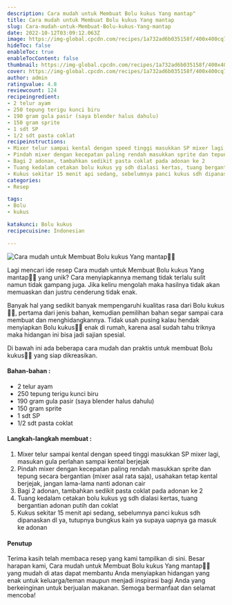 ```yaml
---
description: Cara mudah untuk Membuat Bolu kukus Yang mantap"
title: Cara mudah untuk Membuat Bolu kukus Yang mantap
slug: Cara-mudah-untuk-Membuat-Bolu-kukus-Yang-mantap
date: 2022-10-12T03:09:12.063Z
image: https://img-global.cpcdn.com/recipes/1a732ad6b035158f/400x400cq70/photo.jpg
hideToc: false
enableToc: true
enableTocContent: false
thumbnail: https://img-global.cpcdn.com/recipes/1a732ad6b035158f/400x400cq70/photo.jpg
cover: https://img-global.cpcdn.com/recipes/1a732ad6b035158f/400x400cq70/photo.jpg
author: admin
ratingvalue: 4.8
reviewcount: 124
recipeingredient:
- 2 telur ayam
- 250 tepung terigu kunci biru
- 190 gram gula pasir (saya blender halus dahulu)
- 150 gram sprite
- 1 sdt SP
- 1/2 sdt pasta coklat
recipeinstructions:
- Mixer telur sampai kental dengan speed tinggi masukkan SP mixer lagi, masukan gula perlahan sampai kental berjejak
- Pindah mixer dengan kecepatan paling rendah masukkan sprite dan tepung secara bergantian (mixer asal rata saja), usahakan tetap kental berjejak, jangan lama-lama nanti adonan cair
- Bagi 2 adonan, tambahkan sedikit pasta coklat pada adonan ke 2
- Tuang kedalam cetakan bolu kukus yg sdh dialasi kertas, tuang bergantian adonan putih dan coklat
- Kukus sekitar 15 menit api sedang, sebelumnya panci kukus sdh dipanaskan dl ya, tutupnya bungkus kain ya supaya uapnya ga masuk ke adonan
categories:
- Resep

tags:
- Bolu
- kukus

katakunci: Bolu kukus
recipecuisine: Indonesian

---
```


![Cara mudah untuk Membuat Bolu kukus Yang mantap👩‍🍳](https://img-global.cpcdn.com/recipes/1a732ad6b035158f/400x400cq70/photo.jpg)

Lagi mencari ide resep Cara mudah untuk Membuat Bolu kukus Yang mantap👩‍🍳 yang unik? Cara menyiapkannya memang tidak terlalu sulit namun tidak gampang juga. Jika keliru mengolah maka hasilnya tidak akan memuaskan dan justru cenderung tidak enak.

Banyak hal yang sedikit banyak mempengaruhi kualitas rasa dari Bolu kukus👩‍🍳, pertama dari jenis bahan, kemudian pemilihan bahan segar sampai cara membuat dan menghidangkannya. Tidak usah pusing kalau hendak menyiapkan Bolu kukus👩‍🍳 enak di rumah, karena asal sudah tahu triknya maka hidangan ini bisa jadi sajian spesial.

Di bawah ini ada beberapa cara mudah dan praktis untuk membuat Bolu kukus👩‍🍳 yang siap dikreasikan.

<!--inarticleads1-->

#### Bahan-bahan :

- 2 telur ayam
- 250 tepung terigu kunci biru
- 190 gram gula pasir (saya blender halus dahulu)
- 150 gram sprite
- 1 sdt SP
- 1/2 sdt pasta coklat

<!--inarticleads2-->

#### Langkah-langkah membuat :

1. Mixer telur sampai kental dengan speed tinggi masukkan SP mixer lagi, masukan gula perlahan sampai kental berjejak
1. Pindah mixer dengan kecepatan paling rendah masukkan sprite dan tepung secara bergantian (mixer asal rata saja), usahakan tetap kental berjejak, jangan lama-lama nanti adonan cair
1. Bagi 2 adonan, tambahkan sedikit pasta coklat pada adonan ke 2
1. Tuang kedalam cetakan bolu kukus yg sdh dialasi kertas, tuang bergantian adonan putih dan coklat
1. Kukus sekitar 15 menit api sedang, sebelumnya panci kukus sdh dipanaskan dl ya, tutupnya bungkus kain ya supaya uapnya ga masuk ke adonan

#### Penutup

Terima kasih telah membaca resep yang kami tampilkan di sini. Besar harapan kami, Cara mudah untuk Membuat Bolu kukus Yang mantap👩‍🍳 yang mudah di atas dapat membantu Anda menyiapkan hidangan yang enak untuk keluarga/teman maupun menjadi inspirasi bagi Anda yang berkeinginan untuk berjualan makanan. Semoga bermanfaat dan selamat mencoba!